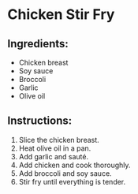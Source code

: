 # Chicken Stir Fry

## Ingredients:
- Chicken breast
- Soy sauce
- Broccoli
- Garlic
- Olive oil

## Instructions:
1. Slice the chicken breast.
2. Heat olive oil in a pan.
3. Add garlic and sauté.
4. Add chicken and cook thoroughly.
5. Add broccoli and soy sauce.
6. Stir fry until everything is tender.